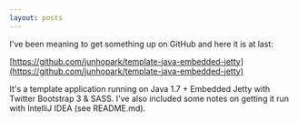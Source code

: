 ```yaml
---
layout: posts
---
```


I've been meaning to get something up on GitHub and here it is at last:

[https://github.com/junhopark/template-java-embedded-jetty](https://github.com/junhopark/template-java-embedded-jetty)

It's a template application running on Java 1.7 + Embedded Jetty with Twitter Bootstrap 3 & SASS.  I've also included some notes on getting it run with IntelliJ IDEA (see README.md).

